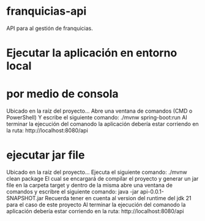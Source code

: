 # franquicias-api
API para al gestión de franquicias.

# Ejecutar la aplicación en entorno local

# por medio de consola 
Ubicado en la raíz del proyecto... 
Abre una ventana de comandos (CMD o PowerShell)
Y escribe el siguiente comando:
    ./mvnw spring-boot:run
Al terminar la ejecución del comanodo 
la aplicación debería estar corriendo en la ruta:
    http://localhost:8080/api

# ejecutar jar file 
Ubicado en la raíz del proyecto... 
Ejecuta el siguiente comando: 
    ./mvnw clean package
El cual se encargará de compilar el proyecto 
y generar un jar file en la carpeta target
y dentro de la misma abre una ventana de comandos
y escribre el siguiente comando: 
    java -jar api-0.0.1-SNAPSHOT.jar
Recuerda tener en cuenta al version del runtime del jdk 
21 para el caso de este proyecto
Al terminar la ejecución del comanodo 
la aplicación debería estar corriendo en la ruta:
    http://localhost:8080/api
